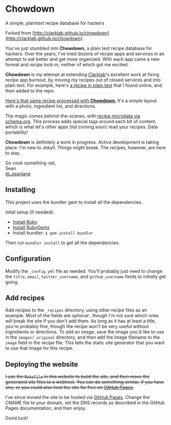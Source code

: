 # Chowdown

A simple, plaintext recipe database for hackers

Forked from [http://clarklab.github.io/chowdown](http://clarklab.github.io/chowdown).

You've just stumbled into **Chowdown**, a plain text recipe database for hackers. Over the years, I've tried dozens of recipe apps and services in an attempt to eat better and get more organized. With each app came a new format and <em>recipe lock-in</em>, neither of which got me excited.

**Chowdown** is my attempt at extending [Clarklab](https://github.com/clarklab)'s excellent work at fixing recipe app burnout, by moving my recipes out of closed services and into plain text. For example, here's [a recipe in plain text][1] that I found online, and then added to the repo.

[Here's that same recipe processed with **Chowdown**.][2] It's a simple layout with a photo, ingredient list, and directions.

The magic comes behind-the-scenes, with [recipe microdata via schema.org][3]. This process adds special tags around each bit of content, which is what let's other apps (list coming soon) read your recipes. Data portability!

**Chowdown** is definitely a work in progress. Active development is taking place. I'm new to Jekyll. Things might break. The recipes, however, are here to stay.
  
Go cook something rad,  
    Sean  
    [@\_seanlane][4]  

[1]:https://raw.githubusercontent.com/seanlane/chowdown/master/_recipes/pepperoncini-pork.md
[2]:http://recipes.lane.sh/recipes/pepperoncini-pork.html
[3]:http://schema.org/Recipe
[4]:http://twitter.com/_seanlane

## Installing

This project uses the bundler gem to install all the dependencies.

Inital setup (if needed):

* [Install Ruby](https://www.ruby-lang.org/en/documentation/installation/)
* [Install RubyGems](https://rubygems.org/pages/download)
* Install bundler: `$ gem install bundler`

Then run `bundler install` to get all the dependencies.

## Configuration

Modify the `_config.yml` file as needed. You'll probably just need to change  the `title`, `email`, `twitter_username`, and `github_username` fields to initially get going.

## Add recipes

Add recipes to the `_recipes` directory, using other recipe files as an example. Most of the fields are optional , though I'm not sure which ones will break the site if you don't add them. As long as it has at least a title, you're probably fine, though the recipe won't be very useful without ingredients or directions. To add an image, save the image you'd like to use in the `images/_original` directory, and then add the image filename to the `image` field in the recipe file. This tells the static site generator that you want to use that image for this recipe.

## Deploying the website

~~I use the `Makefile` in this website to build the site, and then move the generated site files to a webhost. You can do something similar, if you have one, or you could also host the site for free on [GitHub Pages](https://pages.github.com).~~

I've since moved the site to be hosted via [GitHub Pages](https://pages.github.com). Change the CNAME file to your domain, set the DNS records as described in the GitHub Pages documentation, and then enjoy.

Good luck!
